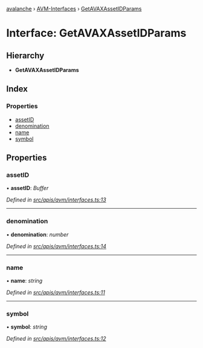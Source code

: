 [avalanche](../README.md) › [AVM-Interfaces](../modules/avm_interfaces.md) › [GetAVAXAssetIDParams](avm_interfaces.getavaxassetidparams.md)

# Interface: GetAVAXAssetIDParams

## Hierarchy

* **GetAVAXAssetIDParams**

## Index

### Properties

* [assetID](avm_interfaces.getavaxassetidparams.md#assetid)
* [denomination](avm_interfaces.getavaxassetidparams.md#denomination)
* [name](avm_interfaces.getavaxassetidparams.md#name)
* [symbol](avm_interfaces.getavaxassetidparams.md#symbol)

## Properties

###  assetID

• **assetID**: *Buffer*

*Defined in [src/apis/avm/interfaces.ts:13](https://github.com/ava-labs/avalanchejs/blob/598fbcc/src/apis/avm/interfaces.ts#L13)*

___

###  denomination

• **denomination**: *number*

*Defined in [src/apis/avm/interfaces.ts:14](https://github.com/ava-labs/avalanchejs/blob/598fbcc/src/apis/avm/interfaces.ts#L14)*

___

###  name

• **name**: *string*

*Defined in [src/apis/avm/interfaces.ts:11](https://github.com/ava-labs/avalanchejs/blob/598fbcc/src/apis/avm/interfaces.ts#L11)*

___

###  symbol

• **symbol**: *string*

*Defined in [src/apis/avm/interfaces.ts:12](https://github.com/ava-labs/avalanchejs/blob/598fbcc/src/apis/avm/interfaces.ts#L12)*
